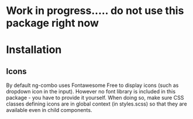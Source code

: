 # Work in progress..... do not use this package right now


# Installation
## Icons
By default ng-combo uses Fontawesome Free to display icons (such as dropdown icon in the input).
However no font library is included in this package - you have to provide it yourself.
When doing so, make sure CSS classes defining icons are in global context (in styles.scss) so that they are available even in child components.

